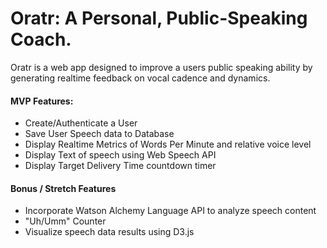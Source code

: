 # Oratr: A Personal, Public-Speaking Coach.
Oratr is a web app designed to improve a users public speaking ability by generating realtime feedback on vocal cadence and dynamics.

#### MVP Features:
- Create/Authenticate a User
- Save User Speech data to Database
- Display Realtime Metrics of Words Per Minute and relative voice level
- Display Text of speech using Web Speech API
- Display Target Delivery Time countdown timer

#### Bonus / Stretch Features
- Incorporate Watson Alchemy Language API to analyze speech content
- "Uh/Umm" Counter
- Visualize speech data results using D3.js